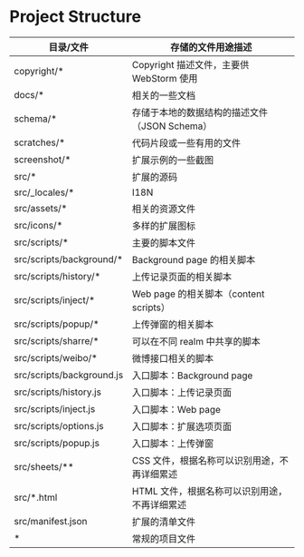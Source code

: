 # Project Structure

| 目录/文件                 | 存储的文件用途描述                            |
| ------------------------- | --------------------------------------------- |
| copyright/\*              | Copyright 描述文件，主要供 WebStorm 使用      |
| docs/\*                   | 相关的一些文档                                |
| schema/\*                 | 存储于本地的数据结构的描述文件（JSON Schema） |
| scratches/\*              | 代码片段或一些有用的文件                      |
| screenshot/\*             | 扩展示例的一些截图                            |
| src/\*                    | 扩展的源码                                    |
| src/\_locales/\*          | I18N                                          |
| src/assets/\*             | 相关的资源文件                                |
| src/icons/\*              | 多样的扩展图标                                |
| src/scripts/\*            | 主要的脚本文件                                |
| src/scripts/background/\* | Background page 的相关脚本                    |
| src/scripts/history/\*    | 上传记录页面的相关脚本                        |
| src/scripts/inject/\*     | Web page 的相关脚本（content scripts）        |
| src/scripts/popup/\*      | 上传弹窗的相关脚本                            |
| src/scripts/sharre/\*     | 可以在不同 realm 中共享的脚本                 |
| src/scripts/weibo/\*      | 微博接口相关的脚本                            |
| src/scripts/background.js | 入口脚本：Background page                     |
| src/scripts/history.js    | 入口脚本：上传记录页面                        |
| src/scripts/inject.js     | 入口脚本：Web page                            |
| src/scripts/options.js    | 入口脚本：扩展选项页面                        |
| src/scripts/popup.js      | 入口脚本：上传弹窗                            |
| src/sheets/\*\*           | CSS 文件，根据名称可以识别用途，不再详细累述  |
| src/\*.html               | HTML 文件，根据名称可以识别用途，不再详细累述 |
| src/manifest.json         | 扩展的清单文件                                |
| \*                        | 常规的项目文件                                |
